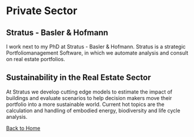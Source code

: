 # Private Sector

## Stratus - Basler & Hofmann
I work next to my PhD at Stratus - Basler & Hofmann. Stratus is a strategic Portfoliomanagement Software, in which we automate analysis and consult on real estate portfolios.

## Sustainability in the Real Estate Sector
At Stratus we develop cutting edge models to estimate the impact of buildings and evaluate scenarios to help decision makers move their portfolio into a more sustainable world. Current hot topics are the calculation and handling of embodied energy, biodiversity and life cycle analysis.

[Back to Home](index.md)
